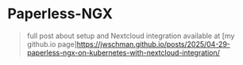 # Paperless-NGX

> full post about setup and Nextcloud integration available at [my github.io page]<https://jwschman.github.io/posts/2025/04-29-paperless-ngx-on-kubernetes-with-nextcloud-integration/>
